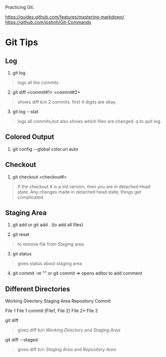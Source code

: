 Practicing Git.

https://guides.github.com/features/mastering-markdown/
https://github.com/joshnh/Git-Commands

# Git Tips

## Log

1. git log  

> logs all the commits

2. git diff <commit#1> <commit#2>

> shows diff b/n 2 commits. first 4 digits are okay.

3. git log --stat

> logs all commits,but also shows which files are changed.
> q to quit log.

## Colored Output

1. git config --global color.uri auto

## Checkout

1. git checkout <checkout#>

> If the checkout # is a old version, then you are in detached Head state. Any changes made in detached head state, things get complicated.

## Staging Area

1. git add <filename> or git add . (to add all files)
 
2. git reset <file name>
> to remove file from Staging area
  
3. git status
> gives status about staging area

4. git commit -m "<comment>"  or git commit => opens editor to add comment
  
## Different Directories

Working Directory      Staging Area       Repository Commit

   File 1                File 1             commit [File1, File 2]
   File 2*               File 2
   
   
   git diff
   > gives diff b/n *Working Directory* and *Staging Area*
   
   git diff --staged
   > gives diff b/n *Staging Area* and *Repository Area*
   
